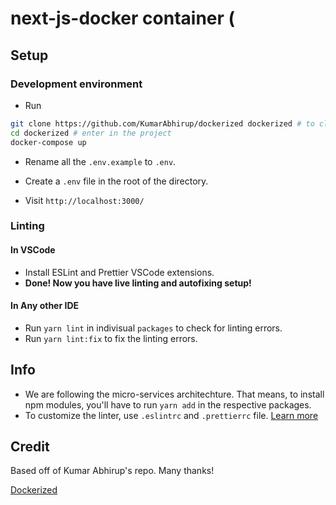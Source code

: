 # next-js-docker container (



## Setup

### Development environment

- Run

```bash
git clone https://github.com/KumarAbhirup/dockerized dockerized # to clone project
cd dockerized # enter in the project
docker-compose up
```

- Rename all the `.env.example` to `.env`.

- Create a `.env` file in the root of the directory.

- Visit `http://localhost:3000/`

### Linting

#### In VSCode

- Install ESLint and Prettier VSCode extensions.
- **Done! Now you have live linting and autofixing setup!**

#### In Any other IDE

- Run `yarn lint` in indivisual `packages` to check for linting errors.
- Run `yarn lint:fix` to fix the linting errors.

##  Info

- We are following the micro-services architechture. That means, to install npm modules, you'll have to run `yarn add` in the respective packages.
- To customize the linter, use `.eslintrc` and `.prettierrc` file. [Learn more](https://eslint.org)

##  Credit

Based off of Kumar Abhirup's repo. Many thanks!

[Dockerized](https://github.com/kumarabhirup/dockerized)


